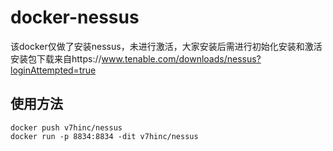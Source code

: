 # docker-nessus
该docker仅做了安装nessus，未进行激活，大家安装后需进行初始化安装和激活
安装包下载来自https://www.tenable.com/downloads/nessus?loginAttempted=true

## 使用方法
```shell script
docker push v7hinc/nessus
docker run -p 8834:8834 -dit v7hinc/nessus
```


